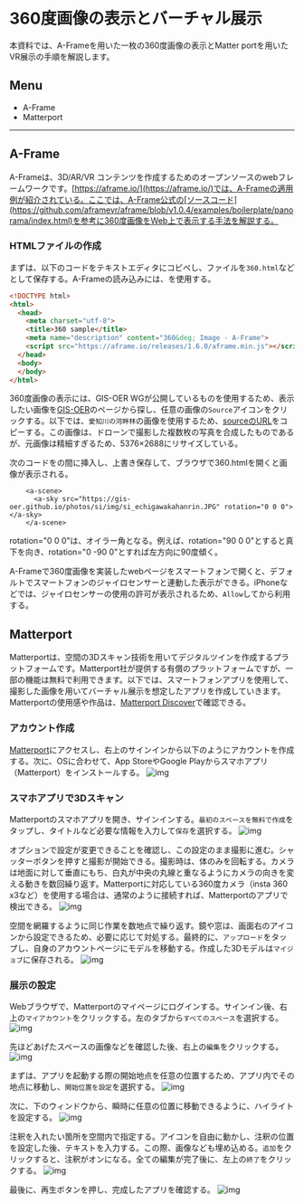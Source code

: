 # 360度画像の表示とバーチャル展示
本資料では、A-Frameを用いた一枚の360度画像の表示とMatter portを用いたVR展示の手順を解説します。

**Menu**
-----
- A-Frame
- Matterport

-----

## A-Frame
A-Frameは、3D/AR/VR コンテンツを作成するためのオープンソースのwebフレームワークです。[https://aframe.io/](https://aframe.io/)では、A-Frameの適用例が紹介されている。ここでは、A-Frame公式の[ソースコード](https://github.com/aframevr/aframe/blob/v1.0.4/examples/boilerplate/panorama/index.html)を参考に360度画像をWeb上で表示する手法を解説する。

### HTMLファイルの作成
まずは、以下のコードをテキストエディタにコピペし、ファイルを`360.html`などとして保存する。A-Frameの読み込みには、<script src="https://aframe.io/releases/1.6.0/aframe.min.js"></script>を使用する。

```html
<!DOCTYPE html>
<html>
  <head>
    <meta charset="utf-8">
    <title>360 sample</title>
    <meta name="description" content="360&deg; Image - A-Frame">
    <script src="https://aframe.io/releases/1.6.0/aframe.min.js"></script>
  </head>
  <body>
  </body>
</html>

```

360度画像の表示には、GIS-OER WGが公開しているものを使用するため、表示したい画像を[GIS-OER](https://gis-oer2.csis.u-tokyo.ac.jp/%E3%82%B9%E3%83%9E%E3%83%9Bvr)のページから探し、任意の画像の`Source`アイコンをクリックする。以下では、`愛知川の河畔林`の画像を使用するため、[sourceのURL](https://gis-oer.github.io/photos/si/img/si_echigawakahanrin.JPG)をコピーする。この画像は、ドローンで撮影した複数枚の写真を合成したものであるが、元画像は精細すぎるため、5376×2688にリサイズしている。

次のコードを<body></body>の間に挿入し、上書き保存して、ブラウザで360.htmlを開くと画像が表示される。

```
    <a-scene>
      <a-sky src="https://gis-oer.github.io/photos/si/img/si_echigawakahanrin.JPG" rotation="0 0 0"></a-sky>
    </a-scene>
```
rotation="0 0 0"は、オイラー角となる。例えば、rotation="90 0 0"とすると真下を向き、rotation="0 -90 0"とすれば左方向に90度傾く。

A-Frameで360度画像を実装したwebページをスマートフォンで開くと、デフォルトでスマートフォンのジャイロセンサーと連動した表示ができる。iPhoneなどでは、ジャイロセンサーの使用の許可が表示されるため、`Allow`してから利用する。

## Matterport
Matterportは、空間の3Dスキャン技術を用いてデジタルツインを作成するプラットフォームです。Matterport社が提供する有償のプラットフォームですが、一部の機能は無料で利用できます。以下では、スマートフォンアプリを使用して、撮影した画像を用いてバーチャル展示を想定したアプリを作成していきます。Matterportの使用感や作品は、[Matterport Discover](https://matterport.com/discover/)で確認できる。

### アカウント作成
[Matterport](https://matterport.com/ja)にアクセスし、右上のサインインから以下のようにアカウントを作成する。次に、OSに合わせて、App StoreやGoogle Playからスマホアプリ（Matterport）をインストールする。
![img](./img/360-1.png)

### スマホアプリで3Dスキャン
Matterportのスマホアプリを開き、サインインする。`最初のスペースを無料で作成`をタップし、タイトルなど必要な情報を入力して`保存`を選択する。
![img](./img/360-2.png)

オプションで設定が変更できることを確認し、この設定のまま撮影に進む。シャッターボタンを押すと撮影が開始できる。撮影時は、体のみを回転する。カメラは地面に対して垂直にもち、白丸が中央の丸線と重なるようにカメラの向きを変える動きを数回繰り返す。Matterportに対応している360度カメラ（insta 360 x3など）を使用する場合は、通常のように接続すれば、Matterportのアプリで検出できる。
![img](./img/360-3.png)

空間を網羅するように同じ作業を数地点で繰り返す。鏡や窓は、画面右のアイコンから設定できるため、必要に応じて対処する。最終的に、`アップロード`をタップし、自身のアカウントページにモデルを移動する。作成した3Dモデルは`マイジョブ`に保存される。
![img](./img/360-4.png)

### 展示の設定
Webブラウザで、Matterportのマイページにログインする。サインイン後、右上の`マイアカウント`をクリックする。左のタブから`すべてのスペース`を選択する。
![img](./img/360-5.png)

先ほどあげたスペースの画像などを確認した後、右上の`編集`をクリックする。
![img](./img/360-6.png)

まずは、アプリを起動する際の開始地点を任意の位置するため、アプリ内でその地点に移動し、`開始位置を設定`を選択する。
![img](./img/360-7.png)

次に、下のウィンドウから、瞬時に任意の位置に移動できるように、ハイライトを設定する。
![img](./img/360-8.png)

注釈を入れたい箇所を空間内で指定する。アイコンを自由に動かし、注釈の位置を設定した後、テキストを入力する。この際、画像なども埋め込める。`追加`をクリックすると、注釈がオンになる。全ての編集が完了後に、左上の`終了`をクリックする。
![img](./img/360-9.png)

最後に、再生ボタンを押し、完成したアプリを確認する。
![img](./img/360-10.png)